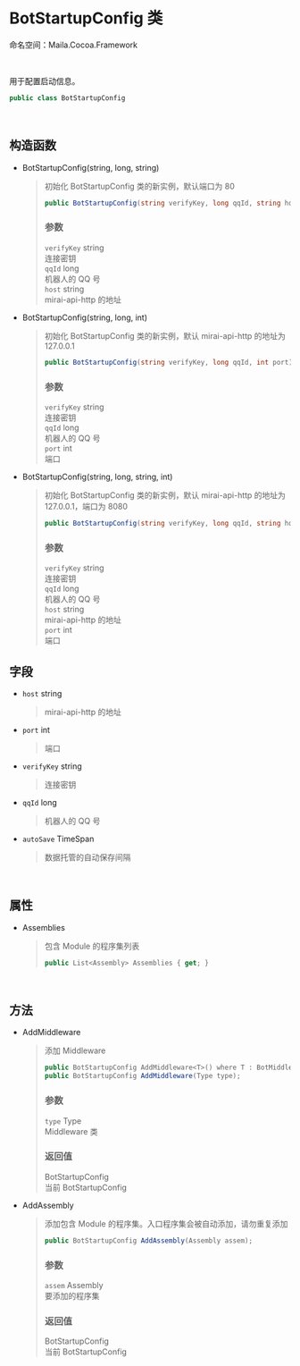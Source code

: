 # BotStartupConfig 类
命名空间：Maila.Cocoa.Framework

<br>

用于配置启动信息。
```C#
public class BotStartupConfig
```

<br>

## 构造函数
- BotStartupConfig(string, long, string)
    > 初始化 BotStartupConfig 类的新实例，默认端口为 80
    > ```C#
    > public BotStartupConfig(string verifyKey, long qqId, string host);
    > ```
    > 
    > ### 参数
    > `verifyKey` string  
    > 连接密钥  
    > `qqId` long  
    > 机器人的 QQ 号  
    > `host` string  
    > mirai-api-http 的地址
- BotStartupConfig(string, long, int)
    > 初始化 BotStartupConfig 类的新实例，默认 mirai-api-http 的地址为 127.0.0.1
    > ```C#
    > public BotStartupConfig(string verifyKey, long qqId, int port);
    > ```
    > 
    > ### 参数
    > `verifyKey` string  
    > 连接密钥  
    > `qqId` long  
    > 机器人的 QQ 号  
    > `port` int  
    > 端口
- BotStartupConfig(string, long, string, int)
    > 初始化 BotStartupConfig 类的新实例，默认 mirai-api-http 的地址为 127.0.0.1，端口为 8080
    > ```C#
    > public BotStartupConfig(string verifyKey, long qqId, string host = "127.0.0.1", int port = 8080);
    > ```
    > 
    > ### 参数
    > `verifyKey` string  
    > 连接密钥  
    > `qqId` long  
    > 机器人的 QQ 号  
    > `host` string  
    > mirai-api-http 的地址  
    > `port` int  
    > 端口

## 字段
- `host` string
    > mirai-api-http 的地址
- `port` int
    > 端口
- `verifyKey` string
    > 连接密钥
- `qqId` long
    > 机器人的 QQ 号
- `autoSave` TimeSpan
    > 数据托管的自动保存间隔
  
<br>

## 属性
- Assemblies
    > 包含 Module 的程序集列表
    > ```C#
    > public List<Assembly> Assemblies { get; }
    > ```

<br>

## 方法
- AddMiddleware
    > 添加 Middleware
    > ```C#
    > public BotStartupConfig AddMiddleware<T>() where T : BotMiddlewareBase;
    > public BotStartupConfig AddMiddleware(Type type);
    > ```
    > 
    > ### 参数
    > `type` Type  
    > Middleware 类
    > 
    > ### 返回值
    > BotStartupConfig  
    > 当前 BotStartupConfig
- AddAssembly
    > 添加包含 Module 的程序集。入口程序集会被自动添加，请勿重复添加
    > ```C#
    > public BotStartupConfig AddAssembly(Assembly assem);
    > ```
    > 
    > ### 参数
    > `assem` Assembly  
    > 要添加的程序集
    > 
    > ### 返回值
    > BotStartupConfig  
    > 当前 BotStartupConfig